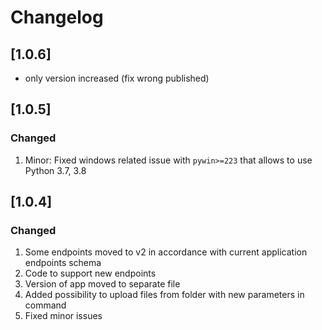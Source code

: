 # Changelog

## [1.0.6]

* only version increased (fix wrong published)

## [1.0.5]

### Changed
1. Minor: Fixed windows related issue with `pywin>=223` that allows to use Python 3.7, 3.8

## [1.0.4]

### Changed
1. Some endpoints moved to v2 in accordance with current application endpoints schema
2. Code to support new endpoints
3. Version of app moved to separate file
4. Added possibility to upload files from folder with new parameters in command
5. Fixed minor issues